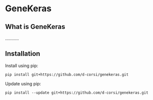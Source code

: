 # GeneKeras

## What is GeneKeras
...........

## Installation
Install using pip:
```
pip install git+https://github.com/d-corsi/genekeras.git
```
Update using pip:
```
pip install --update git+https://github.com/d-corsi/genekeras.git
```